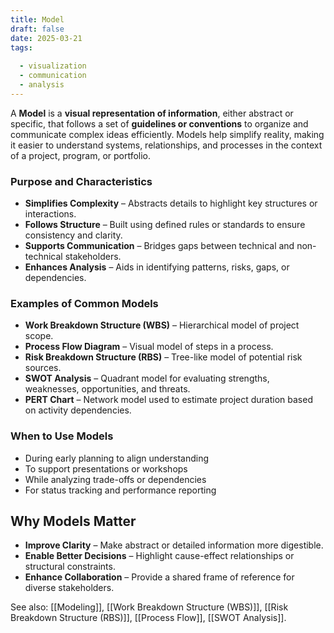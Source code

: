 ```yaml
---
title: Model  
draft: false
date: 2025-03-21  
tags:  
    
  - visualization  
  - communication  
  - analysis  
---
```


A **Model** is a **visual representation of information**, either abstract or specific, that follows a set of **guidelines or conventions** to organize and communicate complex ideas efficiently. Models help simplify reality, making it easier to understand systems, relationships, and processes in the context of a project, program, or portfolio.

### **Purpose and Characteristics**
- **Simplifies Complexity** – Abstracts details to highlight key structures or interactions.
- **Follows Structure** – Built using defined rules or standards to ensure consistency and clarity.
- **Supports Communication** – Bridges gaps between technical and non-technical stakeholders.
- **Enhances Analysis** – Aids in identifying patterns, risks, gaps, or dependencies.

### **Examples of Common Models**
- **Work Breakdown Structure (WBS)** – Hierarchical model of project scope.
- **Process Flow Diagram** – Visual model of steps in a process.
- **Risk Breakdown Structure (RBS)** – Tree-like model of potential risk sources.
- **SWOT Analysis** – Quadrant model for evaluating strengths, weaknesses, opportunities, and threats.
- **PERT Chart** – Network model used to estimate project duration based on activity dependencies.

### **When to Use Models**
- During early planning to align understanding
- To support presentations or workshops
- While analyzing trade-offs or dependencies
- For status tracking and performance reporting

## Why Models Matter

- **Improve Clarity** – Make abstract or detailed information more digestible.
- **Enable Better Decisions** – Highlight cause-effect relationships or structural constraints.
- **Enhance Collaboration** – Provide a shared frame of reference for diverse stakeholders.

See also: [[Modeling]], [[Work Breakdown Structure (WBS)]], [[Risk Breakdown Structure (RBS)]], [[Process Flow]], [[SWOT Analysis]].
